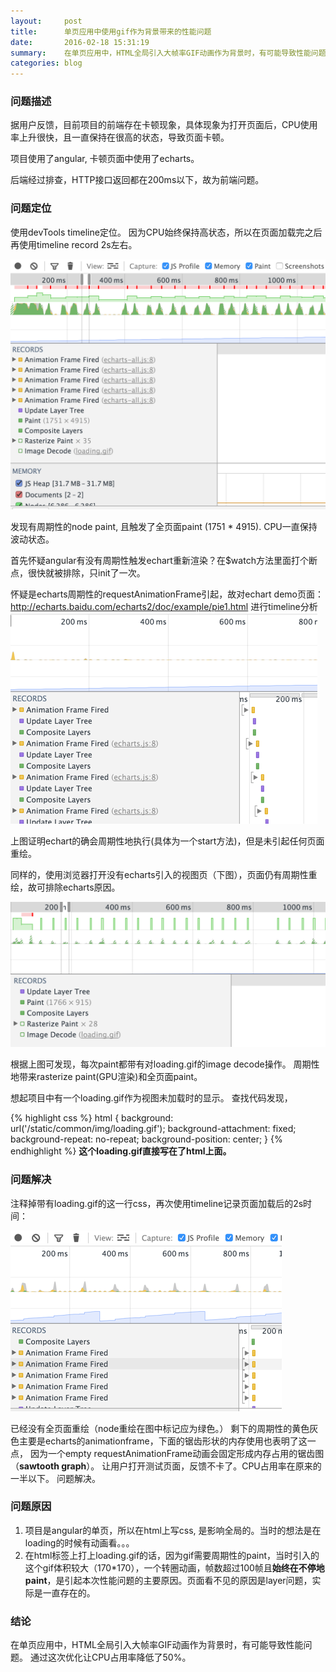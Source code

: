 ```yaml
---
layout:     post
title:      单页应用中使用gif作为背景带来的性能问题
date:       2016-02-18 15:31:19
summary:    在单页应用中，HTML全局引入大帧率GIF动画作为背景时，有可能导致性能问题。通过这次优化让CPU占用率降低了50%。
categories: blog
---
```


### 问题描述 ###

据用户反馈，目前项目的前端存在卡顿现象，具体现象为打开页面后，CPU使用率上升很快，且一直保持在很高的状态，导致页面卡顿。

项目使用了angular, 卡顿页面中使用了echarts。

后端经过排查，HTTP接口返回都在200ms以下，故为前端问题。



### 问题定位 ###

使用devTools timeline定位。 因为CPU始终保持高状态，所以在页面加载完之后再使用timeline record 2s左右。

![image](/assets/images/1.png)

发现有周期性的node paint, 且触发了全页面paint (1751 * 4915). CPU一直保持波动状态。

首先怀疑angular有没有周期性触发echart重新渲染？在$watch方法里面打个断点，很快就被排除，只init了一次。

怀疑是echarts周期性的requestAnimationFrame引起，故对echart demo页面：http://echarts.baidu.com/echarts2/doc/example/pie1.html 进行timeline分析
![image](/assets/images/2.png)



上图证明echart的确会周期性地执行(具体为一个start方法)，但是未引起任何页面重绘。

同样的，使用浏览器打开没有echarts引入的视图页（下图），页面仍有周期性重绘，故可排除echarts原因。

![image](/assets/images/3.png)


根据上图可发现，每次paint都带有对loading.gif的image decode操作。
周期性地带来rasterize paint(GPU渲染)和全页面paint。

想起项目中有一个loading.gif作为视图未加载时的显示。
查找代码发现，

{% highlight css %}
  html {
   background: url('/static/common/img/loading.gif');
   background-attachment: fixed;
   background-repeat: no-repeat; 
   background-position: center;
}
{% endhighlight %}
**这个loading.gif直接写在了html上面。**



### 问题解决 ###

注释掉带有loading.gif的这一行css，再次使用timeline记录页面加载后的2s时间：

![image](/assets/images/4.png)



已经没有全页面重绘（node重绘在图中标记应为绿色。）
剩下的周期性的黄色灰色主要是echarts的animationframe，下面的锯齿形状的内存使用也表明了这一点，
因为一个empty requestAnimationFrame动画会固定形成内存占用的锯齿图（**sawtooth graph**）。
让用户打开测试页面，反馈不卡了。CPU占用率在原来的一半以下。
问题解决。



### 问题原因 ###


1.  项目是angular的单页，所以在html上写css, 是影响全局的。当时的想法是在loading的时候有动画看。。。
2.  在html标签上打上loading.gif的话，因为gif需要周期性的paint，当时引入的这个gif体积较大（170*170），一个转圈动画，帧数超过100帧且**始终在不停地paint**，是引起本次性能问题的主要原因。页面看不见的原因是layer问题，实际是一直存在的。



### 结论 ###

在单页应用中，HTML全局引入大帧率GIF动画作为背景时，有可能导致性能问题。
通过这次优化让CPU占用率降低了50%。
